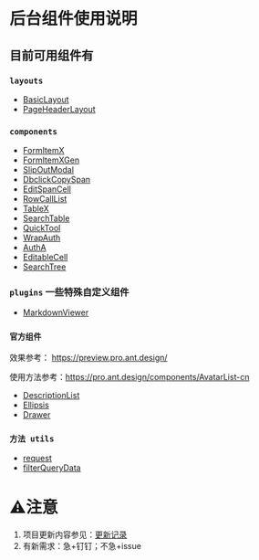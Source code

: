 # 后台组件使用说明


## 目前可用组件有

### `layouts`
* [BasicLayout](src/layouts/BasicLayout/index.md)
* [PageHeaderLayout](src/layouts/PageHeaderLayout/index.md)

###  `components`
* [FormItemX](doc/components/FormItemX/index.md)
* [FormItemXGen](doc/components/FormItemXGen/index.md)
* [SlipOutModal](doc/components/SlipOutModal/index.md)
* [DbclickCopySpan](doc/components/DbclickCopySpan/index.md)
* [EditSpanCell](doc/components/EditSpanCell/index.md)
* [RowCallList](doc/components/RowCallList/index.md)
* [TableX](doc/components/TableX/index.md)
* [SearchTable](doc/components/SearchTable/index.md)
* [QuickTool](doc/components/QuickTool/index.md)
* [WrapAuth](doc/components/WrapAuth/index.md)
* [AuthA](doc/components/AuthA/index.md)
* [EditableCell](doc/components/EditableCell/index.md)
* [SearchTree](doc/components/SearchTree/index.md)


###  `plugins` 一些特殊自定义组件

* [MarkdownViewer](doc/plugins/markdownViewer/index.md)

### `官方组件`

效果参考： https://preview.pro.ant.design/

使用方法参考：https://pro.ant.design/components/AvatarList-cn
* [DescriptionList](src/components/DescriptionList/index.md)
* [Ellipsis](src/components/Ellipsis/index.md)
* [Drawer](src/components/Drawer/index.md)




### `方法 utils`
* [request](src/utils/request/index.md)
* [filterQueryData](src/utils/queryTool/index.md)





# ⚠️注意

1. 项目更新内容参见：[更新记录](UPDATE.md)
2. 有新需求：急+钉钉；不急+issue
